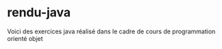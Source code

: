 # rendu-java
Voici des exercices java réalisé dans le cadre de cours de programmation orienté objet 
